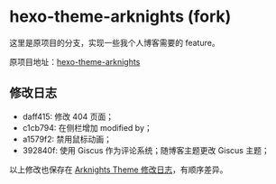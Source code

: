 # hexo-theme-arknights (fork)

这里是原项目的分支，实现一些我个人博客需要的 feature。

原项目地址：[hexo-theme-arknights](https://github.com/Yue-plus/hexo-theme-arknights)

## 修改日志

+ daff415: 修改 404 页面；
+ c1cb794: 在侧栏增加 modified by；
+ a1579f2: 禁用鼠标动画；
+ 392840f: 使用 Giscus 作为评论系统；随博客主题更改 Giscus 主题；

以上修改也保存在 [Arknights Theme 修改日志](https://weilycoder.github.io/2025/03/30/theme-modify/)，有顺序差异。
